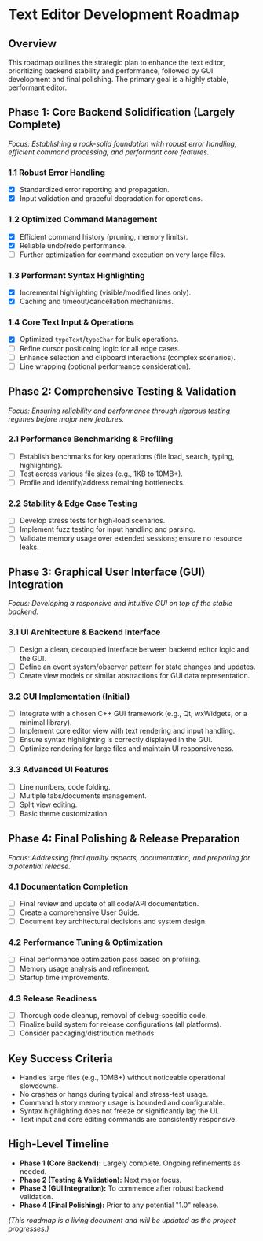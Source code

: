 # Text Editor Development Roadmap

## Overview
This roadmap outlines the strategic plan to enhance the text editor, prioritizing backend stability and performance, followed by GUI development and final polishing. The primary goal is a highly stable, performant editor.

## Phase 1: Core Backend Solidification (Largely Complete)
*Focus: Establishing a rock-solid foundation with robust error handling, efficient command processing, and performant core features.*

### 1.1 Robust Error Handling
- [x] Standardized error reporting and propagation.
- [x] Input validation and graceful degradation for operations.

### 1.2 Optimized Command Management
- [x] Efficient command history (pruning, memory limits).
- [x] Reliable undo/redo performance.
- [ ] Further optimization for command execution on very large files.

### 1.3 Performant Syntax Highlighting
- [x] Incremental highlighting (visible/modified lines only).
- [x] Caching and timeout/cancellation mechanisms.

### 1.4 Core Text Input & Operations
- [x] Optimized `typeText`/`typeChar` for bulk operations.
- [ ] Refine cursor positioning logic for all edge cases.
- [ ] Enhance selection and clipboard interactions (complex scenarios).
- [ ] Line wrapping (optional performance consideration).

## Phase 2: Comprehensive Testing & Validation
*Focus: Ensuring reliability and performance through rigorous testing regimes before major new features.*

### 2.1 Performance Benchmarking & Profiling
- [ ] Establish benchmarks for key operations (file load, search, typing, highlighting).
- [ ] Test across various file sizes (e.g., 1KB to 10MB+).
- [ ] Profile and identify/address remaining bottlenecks.

### 2.2 Stability & Edge Case Testing
- [ ] Develop stress tests for high-load scenarios.
- [ ] Implement fuzz testing for input handling and parsing.
- [ ] Validate memory usage over extended sessions; ensure no resource leaks.

## Phase 3: Graphical User Interface (GUI) Integration
*Focus: Developing a responsive and intuitive GUI on top of the stable backend.*

### 3.1 UI Architecture & Backend Interface
- [ ] Design a clean, decoupled interface between backend editor logic and the GUI.
- [ ] Define an event system/observer pattern for state changes and updates.
- [ ] Create view models or similar abstractions for GUI data representation.

### 3.2 GUI Implementation (Initial)
- [ ] Integrate with a chosen C++ GUI framework (e.g., Qt, wxWidgets, or a minimal library).
- [ ] Implement core editor view with text rendering and input handling.
- [ ] Ensure syntax highlighting is correctly displayed in the GUI.
- [ ] Optimize rendering for large files and maintain UI responsiveness.

### 3.3 Advanced UI Features
- [ ] Line numbers, code folding.
- [ ] Multiple tabs/documents management.
- [ ] Split view editing.
- [ ] Basic theme customization.

## Phase 4: Final Polishing & Release Preparation
*Focus: Addressing final quality aspects, documentation, and preparing for a potential release.*

### 4.1 Documentation Completion
- [ ] Final review and update of all code/API documentation.
- [ ] Create a comprehensive User Guide.
- [ ] Document key architectural decisions and system design.

### 4.2 Performance Tuning & Optimization
- [ ] Final performance optimization pass based on profiling.
- [ ] Memory usage analysis and refinement.
- [ ] Startup time improvements.

### 4.3 Release Readiness
- [ ] Thorough code cleanup, removal of debug-specific code.
- [ ] Finalize build system for release configurations (all platforms).
- [ ] Consider packaging/distribution methods.

## Key Success Criteria

- Handles large files (e.g., 10MB+) without noticeable operational slowdowns.
- No crashes or hangs during typical and stress-test usage.
- Command history memory usage is bounded and configurable.
- Syntax highlighting does not freeze or significantly lag the UI.
- Text input and core editing commands are consistently responsive.

## High-Level Timeline

- **Phase 1 (Core Backend):** Largely complete. Ongoing refinements as needed.
- **Phase 2 (Testing & Validation):** Next major focus.
- **Phase 3 (GUI Integration):** To commence after robust backend validation.
- **Phase 4 (Final Polishing):** Prior to any potential "1.0" release.

*(This roadmap is a living document and will be updated as the project progresses.)* 